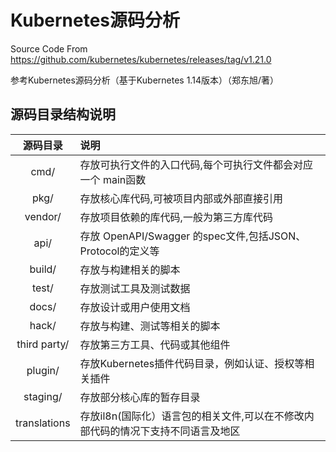 # Kubernetes源码分析

Source Code From https://github.com/kubernetes/kubernetes/releases/tag/v1.21.0

参考Kubernetes源码分析（基于Kubernetes 1.14版本）（郑东旭/著）

## 源码目录结构说明
| 源码目录 | 说明 |
| :----: | :---- |
| cmd/ | 存放可执行文件的入口代码,每个可执行文件都会对应一个 main函数 |
| pkg/ | 存放核心库代码,可被项目内部或外部直接引用 |
| vendor/ | 存放项目依赖的库代码,一般为第三方库代码 |
| api/ | 存放 OpenAPI/Swagger 的spec文件,包括JSON、Protocol的定义等 |
| build/ | 存放与构建相关的脚本 |
| test/ | 存放测试工具及测试数据 |
| docs/ | 存放设计或用户使用文档 |
| hack/ | 存放与构建、测试等相关的脚本 |
| third party/ | 存放第三方工具、代码或其他组件 |
| plugin/ | 存放Kubernetes插件代码目录，例如认证、授权等相关插件 |
| staging/ | 存放部分核心库的暂存目录 |
| translations | 存放il8n(国际化）语言包的相关文件,可以在不修改内部代码的情况下支持不同语言及地区 |
